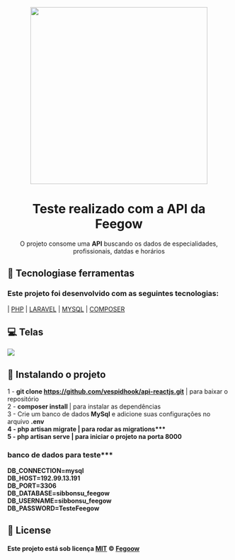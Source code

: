<p align="center">
  <img  width="400" src="https://site.feegowclinic.com.br/wp-content/uploads/2019/05/logo-feegow-clinic.png">
</p>

<h1 align="center">Teste realizado com a API da Feegow</h1>
<p align="center">O projeto consome uma <strong>API</strong> buscando os dados de especialidades, profissionais, datdas e horários  </p>
<p align="center">
  
## :rocket: Tecnologiase ferramentas

### Este projeto foi desenvolvido com as seguintes tecnologias:

| [PHP](https://www.php.net/)
| [LARAVEL](https://laravel.com/)
| [MYSQL](https://www.mysql.com/)
| [COMPOSER](https://getcomposer.org/)

## :computer: Telas

<img align="center" src="./img/site.png"></img>

## :round_pushpin: Instalando o projeto

1 - <strong>git clone https://github.com/vespidhook/api-reactjs.git</strong> | para baixar o repositório <br/>
2 - <strong>composer install </strong> | para instalar as dependências<br/>
3 - Crie um banco de dados<strong> MySql</strong> e adicione suas configurações no arquivo <strong>.env<br/>
4 - <strong>php artisan migrate</strong> | para rodar as migrations***<br/>
5 - <strong>php artisan serve</strong> | para iniciar o projeto na porta 8000<br/>
  
### banco de dados para teste***
DB_CONNECTION=mysql<br/>
DB_HOST=192.99.13.191<br/>
DB_PORT=3306<br/>
DB_DATABASE=sibbonsu_feegow<br/>
DB_USERNAME=sibbonsu_feegow<br/>
DB_PASSWORD=TesteFeegow<br/>

## :memo: License

#### Este projeto está sob licença [MIT](./LICENSE) &copy; [Fegoow](https://feegowclinic.com.br/)

